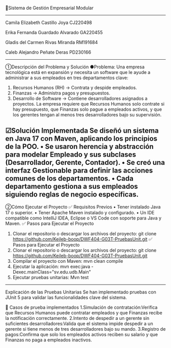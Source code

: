 📌Sistema de Gestión Empresarial Modular

*****************************************************
Camila Elizabeth Castillo Joya CJ220498

Erika Fernanda Guardado Alvarado GA220455

Gladis del Carmen Rivas Miranda RM191684

Caleb Alejandro Peñate Deras PD230166

******************************************************
①Descripción del Problema y Solución
●Problema:
Una empresa tecnológica está en expansión y necesita un software que le ayude a administrar a sus empleados en tres departamentos clave:
1.	Recursos Humanos (RH) → Contrata y despide empleados.
2.	Finanzas → Administra pagos y presupuestos.
3.	Desarrollo de Software → Contiene desarrolladores asignados a proyectos.
La empresa requiere que Recursos Humanos solo contrate si hay presupuesto, que Finanzas solo pague a empleados activos, y que los gerentes tengan al menos tres desarrolladores bajo su supervisión.

☑Solución Implementada
Se diseñó un sistema en Java 17 con Maven, aplicando los principios de la POO.
•	Se usaron herencia y abstracción para modelar Empleado y sus subclases (Desarrollador, Gerente, Contador).
•	Se creó una interfaz Gestionable para definir las acciones comunes de los departamentos.
•	Cada departamento gestiona a sus empleados siguiendo reglas de negocio específicas.
--------------------------------------------------------------------------------------------------------------------------------------------------
②Cómo Ejecutar el Proyecto
✅ Requisitos Previos
•	Tener instalado Java 17 o superior.
•	Tener Apache Maven instalado y configurado.
•	Un IDE compatible como IntelliJ IDEA, Eclipse o VS Code con soporte para Java y Maven.
✅ Pasos para Ejecutar el Proyecto
1.	Clonar el repositorio o descargar los archivos del proyecto:
git clone https://github.com/Keileb-boop/DWF404-G03T-PruebasUnit.git
✅ Pasos para Ejecutar el Proyecto
1.	Clonar el repositorio o descargar los archivos del proyecto:
git clone https://github.com/Keileb-boop/DWF404-G03T-PruebasUnit.git
2.	Compilar el proyecto con Maven:
mvn clean compile
3.	Ejecutar la aplicación:
mvn exec:java -Dexec.mainClass="sv.edu.udb.Main"
4.	Ejecutar pruebas unitarias:
Mvn test
--------------------------------------------------------------------------------------------------------------------------------------------------
Explicación de las Pruebas Unitarias
Se han implementado pruebas con JUnit 5 para validar las funcionalidades clave del sistema.

📌 Casos de prueba implementados
1.Simulación de contratación:Verifica que Recursos Humanos puede contratar empleados y que Finanzas recibe la notificación correctamente.
2.Intento de despedir a un gerente sin suficientes desarrolladores:Valida que el sistema impide despedir a un gerente si tiene menos de tres desarrolladores bajo su mando.
3.Registro de pagos:Confirma que solo los empleados activos reciben su salario y que Finanzas no paga a empleados inactivos.
